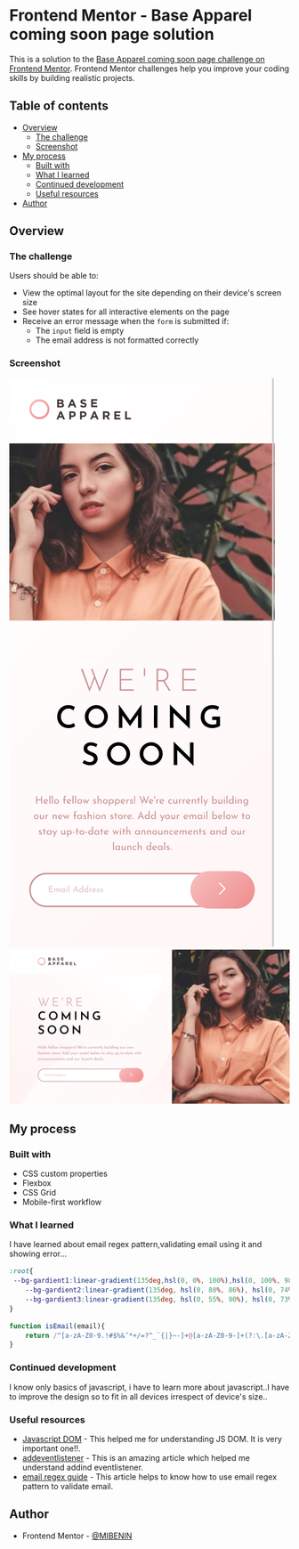 # Frontend Mentor - Base Apparel coming soon page solution

This is a solution to the [Base Apparel coming soon page challenge on Frontend Mentor](https://www.frontendmentor.io/challenges/base-apparel-coming-soon-page-5d46b47f8db8a7063f9331a0). Frontend Mentor challenges help you improve your coding skills by building realistic projects. 

## Table of contents

- [Overview](#overview)
  - [The challenge](#the-challenge)
  - [Screenshot](#screenshot)
- [My process](#my-process)
  - [Built with](#built-with)
  - [What I learned](#what-i-learned)
  - [Continued development](#continued-development)
  - [Useful resources](#useful-resources)
- [Author](#author)

## Overview

### The challenge

Users should be able to:

- View the optimal layout for the site depending on their device's screen size
- See hover states for all interactive elements on the page
- Receive an error message when the `form` is submitted if:
  - The `input` field is empty
  - The email address is not formatted correctly

### Screenshot

![Mobile version](./mobile-version.png)
![Desktop version](./desktop-version.png)



## My process

### Built with

- CSS custom properties
- Flexbox
- CSS Grid
- Mobile-first workflow

### What I learned

I have learned about email regex pattern,validating email using it and showing error...

```css
:root{
 --bg-gardient1:linear-gradient(135deg,hsl(0, 0%, 100%),hsl(0, 100%, 98%));
    --bg-gardient2:linear-gradient(135deg, hsl(0, 80%, 86%), hsl(0, 74%, 74%));
    --bg-gardient3:linear-gradient(135deg, hsl(0, 55%, 90%), hsl(0, 73%, 84%));
}    
```
```js
function isEmail(email){
    return /^[a-zA-Z0-9.!#$%&’*+/=?^_`{|}~-]+@[a-zA-Z0-9-]+(?:\.[a-zA-Z0-9-]+)*$/.test(email);
}
```

### Continued development

I know only basics of javascript, i have to learn more about javascript..I have to improve the design so to fit in all devices irrespect of device's size..


### Useful resources

- [Javascript DOM](https://www.w3schools.com/js/js_htmldom.asp) - This helped me for understanding JS DOM. It is very important one!!.
- [addeventlistener](https://www.freecodecamp.org/news/javascript-addeventlistener-example-code/) - This is an amazing article which helped me understand addind eventlistener.
- [email regex guide](https://www.abstractapi.com/tools/email-regex-guide) - This article helps to know how to use email regex pattern to validate email.

## Author

- Frontend Mentor - [@MIBENIN](https://www.frontendmentor.io/profile/MIBENIN)


